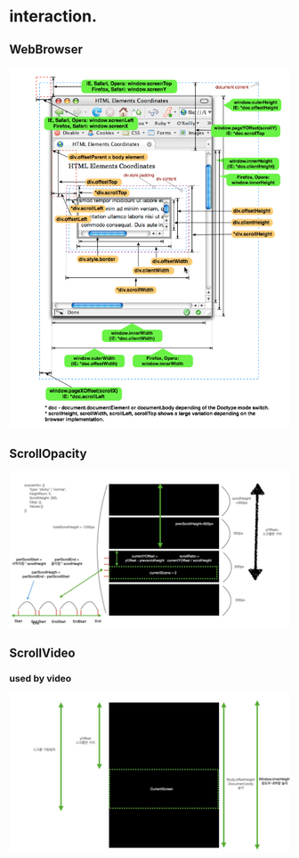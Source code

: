 # interaction.

## WebBrowser 
![webbrowser](/images/webBrowser.png)
## ScrollOpacity
![structure](/images/structure.jpeg)
## ScrollVideo
### used by video
![usedByVideo](/images/usedByVideo.jpeg)
